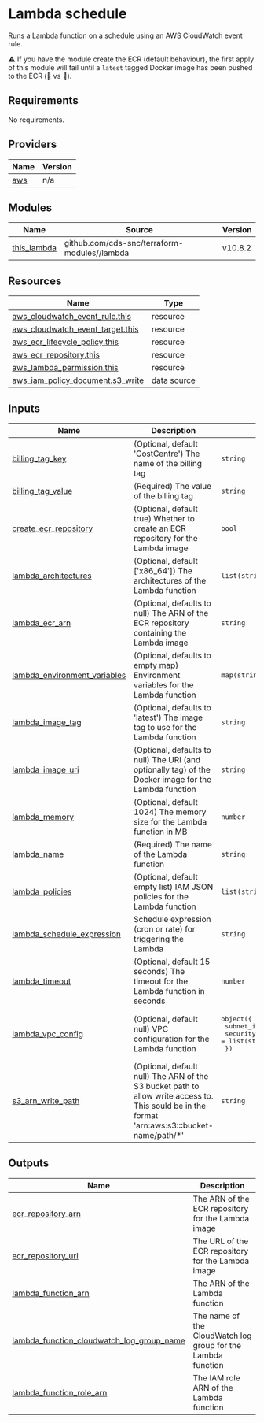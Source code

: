 # Lambda schedule

Runs a Lambda function on a schedule using an AWS CloudWatch event rule.

:warning: If you have the module create the ECR (default behaviour), the first apply of this module will fail until a `latest` tagged Docker image has been pushed to the ECR (:chicken: vs :egg:).

## Requirements

No requirements.

## Providers

| Name | Version |
|------|---------|
| <a name="provider_aws"></a> [aws](#provider\_aws) | n/a |

## Modules

| Name | Source | Version |
|------|--------|---------|
| <a name="module_this_lambda"></a> [this\_lambda](#module\_this\_lambda) | github.com/cds-snc/terraform-modules//lambda | v10.8.2 |

## Resources

| Name | Type |
|------|------|
| [aws_cloudwatch_event_rule.this](https://registry.terraform.io/providers/hashicorp/aws/latest/docs/resources/cloudwatch_event_rule) | resource |
| [aws_cloudwatch_event_target.this](https://registry.terraform.io/providers/hashicorp/aws/latest/docs/resources/cloudwatch_event_target) | resource |
| [aws_ecr_lifecycle_policy.this](https://registry.terraform.io/providers/hashicorp/aws/latest/docs/resources/ecr_lifecycle_policy) | resource |
| [aws_ecr_repository.this](https://registry.terraform.io/providers/hashicorp/aws/latest/docs/resources/ecr_repository) | resource |
| [aws_lambda_permission.this](https://registry.terraform.io/providers/hashicorp/aws/latest/docs/resources/lambda_permission) | resource |
| [aws_iam_policy_document.s3_write](https://registry.terraform.io/providers/hashicorp/aws/latest/docs/data-sources/iam_policy_document) | data source |

## Inputs

| Name | Description | Type | Default | Required |
|------|-------------|------|---------|:--------:|
| <a name="input_billing_tag_key"></a> [billing\_tag\_key](#input\_billing\_tag\_key) | (Optional, default 'CostCentre') The name of the billing tag | `string` | `"CostCentre"` | no |
| <a name="input_billing_tag_value"></a> [billing\_tag\_value](#input\_billing\_tag\_value) | (Required) The value of the billing tag | `string` | n/a | yes |
| <a name="input_create_ecr_repository"></a> [create\_ecr\_repository](#input\_create\_ecr\_repository) | (Optional, default true) Whether to create an ECR repository for the Lambda image | `bool` | `true` | no |
| <a name="input_lambda_architectures"></a> [lambda\_architectures](#input\_lambda\_architectures) | (Optional, default ['x86\_64']) The architectures of the Lambda function | `list(string)` | <pre>[<br/>  "x86_64"<br/>]</pre> | no |
| <a name="input_lambda_ecr_arn"></a> [lambda\_ecr\_arn](#input\_lambda\_ecr\_arn) | (Optional, defaults to null) The ARN of the ECR repository containing the Lambda image | `string` | `null` | no |
| <a name="input_lambda_environment_variables"></a> [lambda\_environment\_variables](#input\_lambda\_environment\_variables) | (Optional, defaults to empty map) Environment variables for the Lambda function | `map(string)` | `{}` | no |
| <a name="input_lambda_image_tag"></a> [lambda\_image\_tag](#input\_lambda\_image\_tag) | (Optional, defaults to 'latest') The image tag to use for the Lambda function | `string` | `"latest"` | no |
| <a name="input_lambda_image_uri"></a> [lambda\_image\_uri](#input\_lambda\_image\_uri) | (Optional, defaults to null) The URI (and optionally tag) of the Docker image for the Lambda function | `string` | `null` | no |
| <a name="input_lambda_memory"></a> [lambda\_memory](#input\_lambda\_memory) | (Optional, default 1024) The memory size for the Lambda function in MB | `number` | `1024` | no |
| <a name="input_lambda_name"></a> [lambda\_name](#input\_lambda\_name) | (Required) The name of the Lambda function | `string` | n/a | yes |
| <a name="input_lambda_policies"></a> [lambda\_policies](#input\_lambda\_policies) | (Optional, default empty list) IAM JSON policies for the Lambda function | `list(string)` | `[]` | no |
| <a name="input_lambda_schedule_expression"></a> [lambda\_schedule\_expression](#input\_lambda\_schedule\_expression) | Schedule expression (cron or rate) for triggering the Lambda | `string` | n/a | yes |
| <a name="input_lambda_timeout"></a> [lambda\_timeout](#input\_lambda\_timeout) | (Optional, default 15 seconds) The timeout for the Lambda function in seconds | `number` | `15` | no |
| <a name="input_lambda_vpc_config"></a> [lambda\_vpc\_config](#input\_lambda\_vpc\_config) | (Optional, default null) VPC configuration for the Lambda function | <pre>object({<br/>    subnet_ids         = list(string)<br/>    security_group_ids = list(string)<br/>  })</pre> | <pre>{<br/>  "security_group_ids": [],<br/>  "subnet_ids": []<br/>}</pre> | no |
| <a name="input_s3_arn_write_path"></a> [s3\_arn\_write\_path](#input\_s3\_arn\_write\_path) | (Optional, default null) The ARN of the S3 bucket path to allow write access to.  This sould be in the format 'arn:aws:s3:::bucket-name/path/*' | `string` | `null` | no |

## Outputs

| Name | Description |
|------|-------------|
| <a name="output_ecr_repository_arn"></a> [ecr\_repository\_arn](#output\_ecr\_repository\_arn) | The ARN of the ECR repository for the Lambda image |
| <a name="output_ecr_repository_url"></a> [ecr\_repository\_url](#output\_ecr\_repository\_url) | The URL of the ECR repository for the Lambda image |
| <a name="output_lambda_function_arn"></a> [lambda\_function\_arn](#output\_lambda\_function\_arn) | The ARN of the Lambda function |
| <a name="output_lambda_function_cloudwatch_log_group_name"></a> [lambda\_function\_cloudwatch\_log\_group\_name](#output\_lambda\_function\_cloudwatch\_log\_group\_name) | The name of the CloudWatch log group for the Lambda function |
| <a name="output_lambda_function_role_arn"></a> [lambda\_function\_role\_arn](#output\_lambda\_function\_role\_arn) | The IAM role ARN of the Lambda function |
